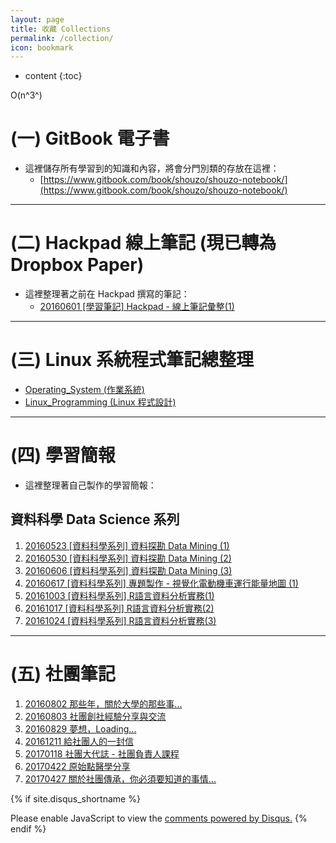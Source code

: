 ```yaml
---
layout: page
title: 收藏 Collections
permalink: /collection/
icon: bookmark
---
```


* content
{:toc}

O(n^3^)


# (一) GitBook 電子書
* 這裡儲存所有學習到的知識和內容，將會分門別類的存放在這裡：
	* [https://www.gitbook.com/book/shouzo/shouzo-notebook/](https://www.gitbook.com/book/shouzo/shouzo-notebook/)

---

# (二) Hackpad 線上筆記 (現已轉為 Dropbox Paper)
* 這裡整理著之前在 Hackpad 撰寫的筆記：
	* [20160601 [學習筆記] Hackpad - 線上筆記彙整(1)](/2016/05/31/hackpad-notes/)

---

# (三) Linux 系統程式筆記總整理
* [Operating_System (作業系統)](/collections/linux_system/Operating_System.html)
* [Linux_Programming  (Linux 程式設計)](/collections/linux_system/Linux_Programming.html)

---

# (四) 學習簡報
* 這裡整理著自己製作的學習簡報：

## 資料科學 Data Science 系列
1. [20160523 [資料科學系列] 資料探勘 Data Mining (1)](/collections/data-science/20160523-Data-Mining-1.html)
2. [20160530 [資料科學系列] 資料探勘 Data Mining (2)](/collections/data-science/20160530-Data-Mining-2.html)
3. [20160606 [資料科學系列] 資料探勘 Data Mining (3)](/collections/data-science/20160606-Data-Mining-3.html)
4. [20160617 [資料科學系列] 專題製作 - 視覺化電動機車運行能量地圖 (1)](/collections/data-science/20160617-MapProject-1.html)
5. [20161003 [資料科學系列] R語言資料分析實務(1)](/collections/data-science/20161003-R-doing-1.html)
6. [20161017 [資料科學系列] R語言資料分析實務(2)](/collections/data-science/20161017-R-doing-2.html)
7. [20161024 [資料科學系列] R語言資料分析實務(3)](/collections/data-science/20161024-R-doing-3.html)


---


# (五) 社團筆記
1. [20160802 那些年，關於大學的那些事...](/collections/clubs/20160802-about-university.html)
2. [20160803 社團創社經驗分享與交流](/collections/clubs/20160803-clubs-share.html)
3. [20160829 夢想，Loading...](/collections/clubs/20160829-about-dreams.html)
4. [20161211 給社團人的一封信](/collections/clubs/20161211-why-clubs.html)
5. [20170118 社團大代誌 - 社團負責人課程](/collections/clubs/20170118-clubmanager.pdf)
6. [20170422 原始點醫學分享](/collections/clubs/20170422-Original_Point.pdf)
7. [20170427 關於社團傳承，你必須要知道的事情...](/collections/clubs/20170427-club_inheritance.pdf)






<!-- Comments -->

{% if site.disqus_shortname %}
<div id="disqus_thread"></div>
<script>
/**
* RECOMMENDED CONFIGURATION VARIABLES: EDIT AND UNCOMMENT THE SECTION BELOW TO INSERT DYNAMIC VALUES FROM YOUR PLATFORM OR CMS.
* LEARN WHY DEFINING THESE VARIABLES IS IMPORTANT: https://disqus.com/admin/universalcode/#configuration-variables
*/

var disqus_config = function () {
this.page.url = '{{ site.url }}{{ page.url }}'; // Replace PAGE_URL with your page's canonical URL variable
this.page.identifier = '{{ site.url }}{{ page.url }}'; // Replace PAGE_IDENTIFIER with your page's unique identifier variable
};

(function() { // DON'T EDIT BELOW THIS LINE
var d = document, s = d.createElement('script');

s.src = '//{{site.disqus_shortname}}.disqus.com/embed.js';

s.setAttribute('data-timestamp', +new Date());
(d.head || d.body).appendChild(s);
})();
</script>
<noscript>Please enable JavaScript to view the <a href="https://disqus.com/?ref_noscript" rel="nofollow">comments powered by Disqus.</a></noscript>
{% endif %}


<script>
/**
 * target _blank
 */
(function() {
    var aTags = document.querySelectorAll('.left a')
    for (var i = 0; i < aTags.length; i++) {
        aTags[i].setAttribute('target', '_blank')
    }
}());
</script>

